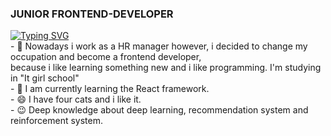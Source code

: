 ### JUNIOR FRONTEND-DEVELOPER

<div>
  <a href="https://git.io/typing-svg"><img src="https://readme-typing-svg.demolab.com?font=Fira+Code&weight=6000&size=28&duration=5304&pause=1000&color=1F37F7&background=FFD22800&center=true&vCenter=true&width=850&lines=Hi+there+%F0%9F%91%8B+Welcome+to+My+Profile!+;" alt="Typing SVG" /></a>
<br/>
- 🔭 Nowadays i work as a HR manager however, i decided to change my occupation and become a frontend developer,<br/>
because i like learning something new and i like programming. I'm studying in "It girl school"<br/>
- 🌱 I am currently learning the React framework.<br/>
- 😄 I have four cats and i like it.<br/>
- 😉 Deep knowledge about deep learning, recommendation system and reinforcement system.<br/><br/>
</div>

